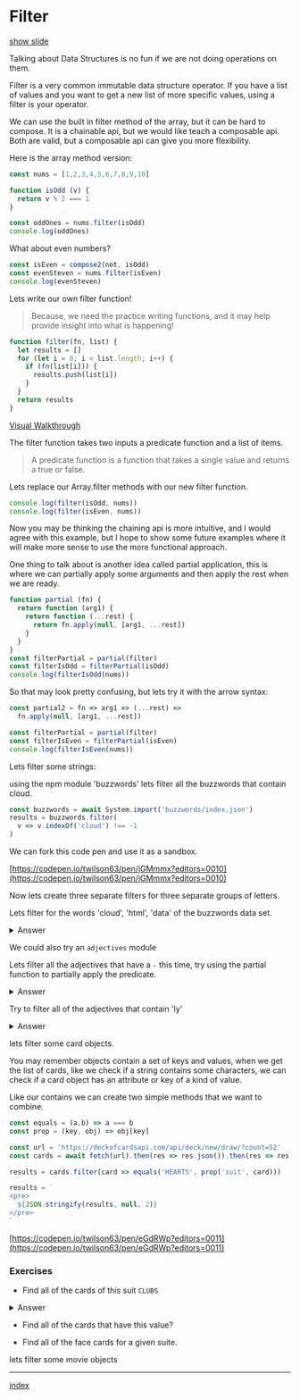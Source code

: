 # Filter

<a target="\_slides" href="https://slide-img-cmpqnfsjep.now.sh?img=https://www.questionpro.com/blog/wp-content/uploads/2016/03/bigstock-data-filter-103963118.jpg">show slide</a>

Talking about Data Structures is no fun if we are not doing operations on them.

Filter is a very common immutable data structure operator. If you have a list of values and you want to get a new list of more specific values, using a filter is your operator.

We can use the built in filter method of the array, but it can be hard to compose. It is a chainable api, but we would like teach a composable api. Both are valid, but a composable api can give you more flexibility.

Here is the array method version:

``` js
const nums = [1,2,3,4,5,6,7,8,9,10]

function isOdd (v) {
  return v % 2 === 1
}

const oddOnes = nums.filter(isOdd)
console.log(oddOnes)
```

What about even numbers?

``` js
const isEven = compose2(not, isOdd)
const evenSteven = nums.filter(isEven)
console.log(evenSteven)
```

Lets write our own filter function!

> Because, we need the practice writing functions, and it may help provide insight into what is happening!

``` js
function filter(fn, list) {
  let results = []
  for (let i = 0; i < list.length; i++) {
    if (fn(list[i])) {
      results.push(list[i])
    }
  }
  return results
}
```

[Visual Walkthrough](https://goo.gl/kDCTGe)

The filter function takes two inputs a predicate function and a list of items.

> A predicate function is a function that takes a single value and returns a true or false.

Lets replace our Array.filter methods with our new filter function.

``` js
console.log(filter(isOdd, nums))
console.log(filter(isEven, nums))
```

Now you may be thinking the chaining api is more intuitive, and I would agree with this example, but I hope to show some future examples where it will make more sense to use the more functional approach.

One thing to talk about is another idea called partial application, this is where we can partially apply some arguments and then apply the rest when we are ready.

``` js
function partial (fn) {
  return function (arg1) {
    return function (...rest) {
      return fn.apply(null, [arg1, ...rest])
    }
  }
}
const filterPartial = partial(filter)
const filterIsOdd = filterPartial(isOdd)
console.log(filterIsOdd(nums))
```

So that may look pretty confusing, but lets try it with the arrow syntax:

``` js
const partial2 = fn => arg1 => (...rest) =>
  fn.apply(null, [arg1, ...rest])

const filterPartial = partial(filter)
const filterIsEven = filterPartial(isEven)
console.log(filterIsEven(nums))
```

Lets filter some strings:

using the npm module 'buzzwords' lets filter all the buzzwords that contain cloud.

``` js
const buzzwords = await System.import('buzzwords/index.json')
results = buzzwords.filter(
  v => v.indexOf('cloud') !== -1
)
```

We can fork this code pen and use it as a sandbox.

[https://codepen.io/twilson63/pen/jGMmmx?editors=0010](https://codepen.io/twilson63/pen/jGMmmx?editors=0010)

Now lets create three separate filters for three separate groups of letters.

Lets filter for the words 'cloud', 'html', 'data' of the buzzwords data set.

<details>
 <summary>Answer</summary>

```js
const buzzwords = await System.import('buzzwords/index.json')
const contains = (w, v) => v.indexOf(w) !== -1
results = buzzwords.filter(
  v => contains('cloud', v) || contains('html', v) || contains('data', v)
)
```
</details>

We could also try an `adjectives` module

Lets filter all the adjectives that have a `-` this time, try using the partial function to partially apply the predicate.

<details>
  <summary>Answer</summary>

  ``` js
  const adjectives = await System.import('adjectives')
  const partial2 = fn => arg1 => (...rest) => fn.apply(null, [arg1, ...rest])
  const contains = partial2((w, v) => v.indexOf(w) !== -1)

  hasDash = contains('-')
  results = adjectives.filter(hasDash)
  ```
</details>

Try to filter all of the adjectives that contain 'ly'

<details>
  <summary>Answer</summary>

  ``` js
  const adjectives = await System.import('adjectives')
  const partial2 = fn => arg1 => (...rest) => fn.apply(null, [arg1, ...rest])
  const contains = partial2((w, v) => v.indexOf(w) !== -1)

  hasDash = contains('ly')
  results = adjectives.filter(hasDash)
  ```
</details>


lets filter some card objects.

You may remember objects contain a set of keys and values, when we get the
list of cards, like we check if a string contains some characters, we can
check if a card object has an attribute or key of a kind of value.

Like our contains we can create two simple methods that we want to combine.

``` js
const equals = (a,b) => a === b
const prop = (key, obj) => obj[key]
```

``` js
const url = 'https://deckofcardsapi.com/api/deck/new/draw/?count=52'
const cards = await fetch(url).then(res => res.json()).then(res => res.cards)

results = cards.filter(card => equals('HEARTS', prop('suit', card)))

results = `
<pre>
  ${JSON.stringify(results, null, 2)}
</pre>
`
```

[https://codepen.io/twilson63/pen/eGdRWp?editors=0011](https://codepen.io/twilson63/pen/eGdRWp?editors=0011)

### Exercises

* Find all of the cards of this suit `CLUBS`

<details>
  <summary>Answer</summary>

  ``` js
  const equals = (a,b) => a === b
  const prop = (key, obj) => obj[key]

  const url = 'https://deckofcardsapi.com/api/deck/new/draw/?count=52'
  const cards = await fetch(url).then(res => res.json()).then(res => res.cards)

  results = cards.filter(card => equals('CLUBS', prop('suit', card)))

  results = `
  <pre>
    ${JSON.stringify(results, null, 2)}
  </pre>
  `
  ```
</details>

* Find all of the cards that have this value?

* Find all of the face cards for a given suite.

lets filter some movie objects

---

[index](/)
